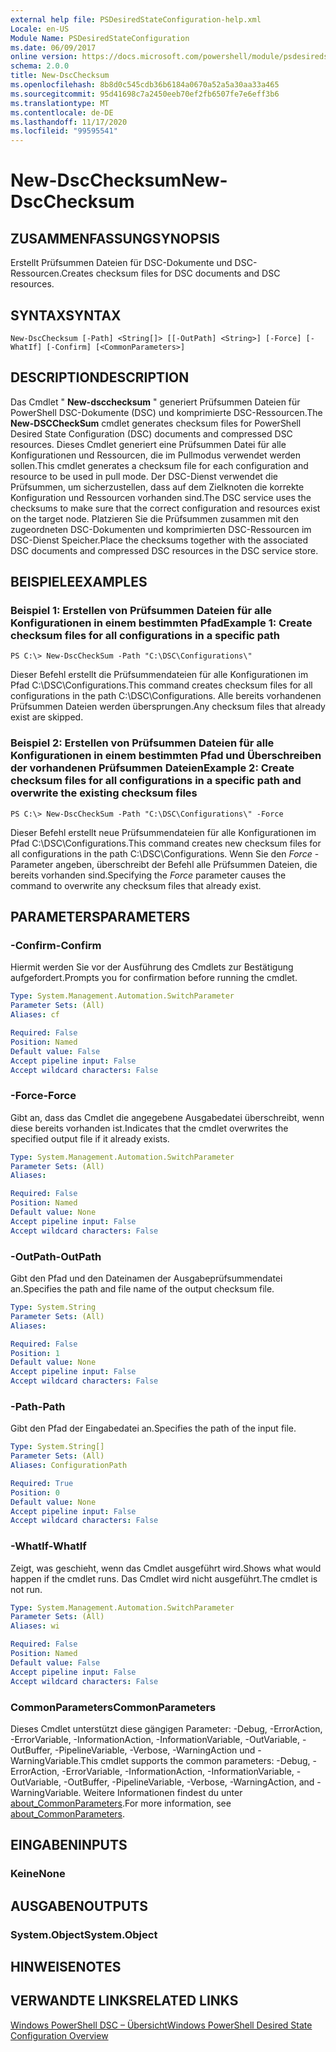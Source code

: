 ```yaml
---
external help file: PSDesiredStateConfiguration-help.xml
Locale: en-US
Module Name: PSDesiredStateConfiguration
ms.date: 06/09/2017
online version: https://docs.microsoft.com/powershell/module/psdesiredstateconfiguration/new-dscchecksum?view=powershell-7.2&WT.mc_id=ps-gethelp
schema: 2.0.0
title: New-DscChecksum
ms.openlocfilehash: 8b8d0c545cdb36b6184a0670a52a5a30aa33a465
ms.sourcegitcommit: 95d41698c7a2450eeb70ef2fb6507fe7e6eff3b6
ms.translationtype: MT
ms.contentlocale: de-DE
ms.lasthandoff: 11/17/2020
ms.locfileid: "99595541"
---
```

# <span data-ttu-id="5160f-102">New-DscChecksum</span><span class="sxs-lookup"><span data-stu-id="5160f-102">New-DscChecksum</span></span>

## <span data-ttu-id="5160f-103">ZUSAMMENFASSUNG</span><span class="sxs-lookup"><span data-stu-id="5160f-103">SYNOPSIS</span></span>
<span data-ttu-id="5160f-104">Erstellt Prüfsummen Dateien für DSC-Dokumente und DSC-Ressourcen.</span><span class="sxs-lookup"><span data-stu-id="5160f-104">Creates checksum files for DSC documents and DSC resources.</span></span>

## <span data-ttu-id="5160f-105">SYNTAX</span><span class="sxs-lookup"><span data-stu-id="5160f-105">SYNTAX</span></span>

```
New-DscChecksum [-Path] <String[]> [[-OutPath] <String>] [-Force] [-WhatIf] [-Confirm] [<CommonParameters>]
```

## <span data-ttu-id="5160f-106">DESCRIPTION</span><span class="sxs-lookup"><span data-stu-id="5160f-106">DESCRIPTION</span></span>

<span data-ttu-id="5160f-107">Das Cmdlet " **New-dscchecksum** " generiert Prüfsummen Dateien für PowerShell DSC-Dokumente (DSC) und komprimierte DSC-Ressourcen.</span><span class="sxs-lookup"><span data-stu-id="5160f-107">The **New-DSCCheckSum** cmdlet generates checksum files for PowerShell Desired State Configuration (DSC) documents and compressed DSC resources.</span></span>
<span data-ttu-id="5160f-108">Dieses Cmdlet generiert eine Prüfsummen Datei für alle Konfigurationen und Ressourcen, die im Pullmodus verwendet werden sollen.</span><span class="sxs-lookup"><span data-stu-id="5160f-108">This cmdlet generates a checksum file for each configuration and resource to be used in pull mode.</span></span>
<span data-ttu-id="5160f-109">Der DSC-Dienst verwendet die Prüfsummen, um sicherzustellen, dass auf dem Zielknoten die korrekte Konfiguration und Ressourcen vorhanden sind.</span><span class="sxs-lookup"><span data-stu-id="5160f-109">The DSC service uses the checksums to make sure that the correct configuration and resources exist on the target node.</span></span>
<span data-ttu-id="5160f-110">Platzieren Sie die Prüfsummen zusammen mit den zugeordneten DSC-Dokumenten und komprimierten DSC-Ressourcen im DSC-Dienst Speicher.</span><span class="sxs-lookup"><span data-stu-id="5160f-110">Place the checksums together with the associated DSC documents and compressed DSC resources in the DSC service store.</span></span>

## <span data-ttu-id="5160f-111">BEISPIELE</span><span class="sxs-lookup"><span data-stu-id="5160f-111">EXAMPLES</span></span>

### <span data-ttu-id="5160f-112">Beispiel 1: Erstellen von Prüfsummen Dateien für alle Konfigurationen in einem bestimmten Pfad</span><span class="sxs-lookup"><span data-stu-id="5160f-112">Example 1: Create checksum files for all configurations in a specific path</span></span>

```
PS C:\> New-DscCheckSum -Path "C:\DSC\Configurations\"
```

<span data-ttu-id="5160f-113">Dieser Befehl erstellt die Prüfsummendateien für alle Konfigurationen im Pfad C:\DSC\Configurations.</span><span class="sxs-lookup"><span data-stu-id="5160f-113">This command creates checksum files for all configurations in the path C:\DSC\Configurations.</span></span>
<span data-ttu-id="5160f-114">Alle bereits vorhandenen Prüfsummen Dateien werden übersprungen.</span><span class="sxs-lookup"><span data-stu-id="5160f-114">Any checksum files that already exist are skipped.</span></span>

### <span data-ttu-id="5160f-115">Beispiel 2: Erstellen von Prüfsummen Dateien für alle Konfigurationen in einem bestimmten Pfad und Überschreiben der vorhandenen Prüfsummen Dateien</span><span class="sxs-lookup"><span data-stu-id="5160f-115">Example 2: Create checksum files for all configurations in a specific path and overwrite the existing checksum files</span></span>

```
PS C:\> New-DscCheckSum -Path "C:\DSC\Configurations\" -Force
```

<span data-ttu-id="5160f-116">Dieser Befehl erstellt neue Prüfsummendateien für alle Konfigurationen im Pfad C:\DSC\Configurations.</span><span class="sxs-lookup"><span data-stu-id="5160f-116">This command creates new checksum files for all configurations in the path C:\DSC\Configurations.</span></span>
<span data-ttu-id="5160f-117">Wenn Sie den *Force* -Parameter angeben, überschreibt der Befehl alle Prüfsummen Dateien, die bereits vorhanden sind.</span><span class="sxs-lookup"><span data-stu-id="5160f-117">Specifying the *Force* parameter causes the command to overwrite any checksum files that already exist.</span></span>

## <span data-ttu-id="5160f-118">PARAMETERS</span><span class="sxs-lookup"><span data-stu-id="5160f-118">PARAMETERS</span></span>

### <span data-ttu-id="5160f-119">-Confirm</span><span class="sxs-lookup"><span data-stu-id="5160f-119">-Confirm</span></span>

<span data-ttu-id="5160f-120">Hiermit werden Sie vor der Ausführung des Cmdlets zur Bestätigung aufgefordert.</span><span class="sxs-lookup"><span data-stu-id="5160f-120">Prompts you for confirmation before running the cmdlet.</span></span>

```yaml
Type: System.Management.Automation.SwitchParameter
Parameter Sets: (All)
Aliases: cf

Required: False
Position: Named
Default value: False
Accept pipeline input: False
Accept wildcard characters: False
```

### <span data-ttu-id="5160f-121">-Force</span><span class="sxs-lookup"><span data-stu-id="5160f-121">-Force</span></span>

<span data-ttu-id="5160f-122">Gibt an, dass das Cmdlet die angegebene Ausgabedatei überschreibt, wenn diese bereits vorhanden ist.</span><span class="sxs-lookup"><span data-stu-id="5160f-122">Indicates that the cmdlet overwrites the specified output file if it already exists.</span></span>

```yaml
Type: System.Management.Automation.SwitchParameter
Parameter Sets: (All)
Aliases:

Required: False
Position: Named
Default value: None
Accept pipeline input: False
Accept wildcard characters: False
```

### <span data-ttu-id="5160f-123">-OutPath</span><span class="sxs-lookup"><span data-stu-id="5160f-123">-OutPath</span></span>

<span data-ttu-id="5160f-124">Gibt den Pfad und den Dateinamen der Ausgabeprüfsummendatei an.</span><span class="sxs-lookup"><span data-stu-id="5160f-124">Specifies the path and file name of the output checksum file.</span></span>

```yaml
Type: System.String
Parameter Sets: (All)
Aliases:

Required: False
Position: 1
Default value: None
Accept pipeline input: False
Accept wildcard characters: False
```

### <span data-ttu-id="5160f-125">-Path</span><span class="sxs-lookup"><span data-stu-id="5160f-125">-Path</span></span>

<span data-ttu-id="5160f-126">Gibt den Pfad der Eingabedatei an.</span><span class="sxs-lookup"><span data-stu-id="5160f-126">Specifies the path of the input file.</span></span>

```yaml
Type: System.String[]
Parameter Sets: (All)
Aliases: ConfigurationPath

Required: True
Position: 0
Default value: None
Accept pipeline input: False
Accept wildcard characters: False
```

### <span data-ttu-id="5160f-127">-WhatIf</span><span class="sxs-lookup"><span data-stu-id="5160f-127">-WhatIf</span></span>

<span data-ttu-id="5160f-128">Zeigt, was geschieht, wenn das Cmdlet ausgeführt wird.</span><span class="sxs-lookup"><span data-stu-id="5160f-128">Shows what would happen if the cmdlet runs.</span></span>
<span data-ttu-id="5160f-129">Das Cmdlet wird nicht ausgeführt.</span><span class="sxs-lookup"><span data-stu-id="5160f-129">The cmdlet is not run.</span></span>

```yaml
Type: System.Management.Automation.SwitchParameter
Parameter Sets: (All)
Aliases: wi

Required: False
Position: Named
Default value: False
Accept pipeline input: False
Accept wildcard characters: False
```

### <span data-ttu-id="5160f-130">CommonParameters</span><span class="sxs-lookup"><span data-stu-id="5160f-130">CommonParameters</span></span>

<span data-ttu-id="5160f-131">Dieses Cmdlet unterstützt diese gängigen Parameter: -Debug, -ErrorAction, -ErrorVariable, -InformationAction, -InformationVariable, -OutVariable, -OutBuffer, -PipelineVariable, -Verbose, -WarningAction und -WarningVariable.</span><span class="sxs-lookup"><span data-stu-id="5160f-131">This cmdlet supports the common parameters: -Debug, -ErrorAction, -ErrorVariable, -InformationAction, -InformationVariable, -OutVariable, -OutBuffer, -PipelineVariable, -Verbose, -WarningAction, and -WarningVariable.</span></span> <span data-ttu-id="5160f-132">Weitere Informationen findest du unter [about_CommonParameters](https://go.microsoft.com/fwlink/?LinkID=113216).</span><span class="sxs-lookup"><span data-stu-id="5160f-132">For more information, see [about_CommonParameters](https://go.microsoft.com/fwlink/?LinkID=113216).</span></span>

## <span data-ttu-id="5160f-133">EINGABEN</span><span class="sxs-lookup"><span data-stu-id="5160f-133">INPUTS</span></span>

### <span data-ttu-id="5160f-134">Keine</span><span class="sxs-lookup"><span data-stu-id="5160f-134">None</span></span>

## <span data-ttu-id="5160f-135">AUSGABEN</span><span class="sxs-lookup"><span data-stu-id="5160f-135">OUTPUTS</span></span>

### <span data-ttu-id="5160f-136">System.Object</span><span class="sxs-lookup"><span data-stu-id="5160f-136">System.Object</span></span>

## <span data-ttu-id="5160f-137">HINWEISE</span><span class="sxs-lookup"><span data-stu-id="5160f-137">NOTES</span></span>

## <span data-ttu-id="5160f-138">VERWANDTE LINKS</span><span class="sxs-lookup"><span data-stu-id="5160f-138">RELATED LINKS</span></span>

[<span data-ttu-id="5160f-139">Windows PowerShell DSC – Übersicht</span><span class="sxs-lookup"><span data-stu-id="5160f-139">Windows PowerShell Desired State Configuration Overview</span></span>](/powershell/scripting/dsc/overview/dscforengineers)

